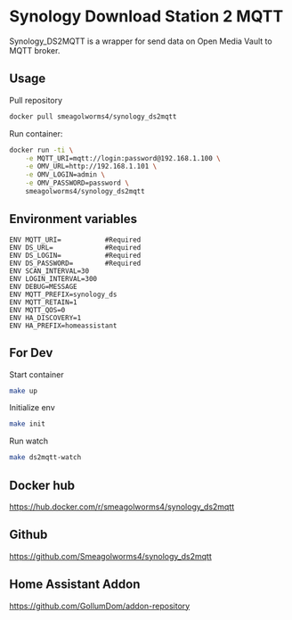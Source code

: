 # Synology Download Station 2 MQTT

Synology_DS2MQTT is a wrapper for send data on Open Media Vault to MQTT broker.

## Usage

Pull repository

```bash
docker pull smeagolworms4/synology_ds2mqtt
```
Run container:

```bash
docker run -ti \
    -e MQTT_URI=mqtt://login:password@192.168.1.100 \
    -e OMV_URL=http://192.168.1.101 \
    -e OMV_LOGIN=admin \
    -e OMV_PASSWORD=password \
    smeagolworms4/synology_ds2mqtt
```

## Environment variables

```
ENV MQTT_URI=           #Required
ENV DS_URL=             #Required
ENV DS_LOGIN=           #Required
ENV DS_PASSWORD=        #Required
ENV SCAN_INTERVAL=30
ENV LOGIN_INTERVAL=300
ENV DEBUG=MESSAGE
ENV MQTT_PREFIX=synology_ds
ENV MQTT_RETAIN=1
ENV MQTT_QOS=0
ENV HA_DISCOVERY=1
ENV HA_PREFIX=homeassistant
```

## For Dev

Start container

```bash
make up
```

Initialize env

```bash
make init
```

Run watch

```bash
make ds2mqtt-watch
```


## Docker hub

https://hub.docker.com/r/smeagolworms4/synology_ds2mqtt

## Github

https://github.com/Smeagolworms4/synology_ds2mqtt


## Home Assistant Addon

https://github.com/GollumDom/addon-repository
